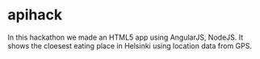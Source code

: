 apihack
=======

In this hackathon we made an HTML5 app using AngularJS, NodeJS. It shows the cloesest eating place in Helsinki using location data from GPS. 

